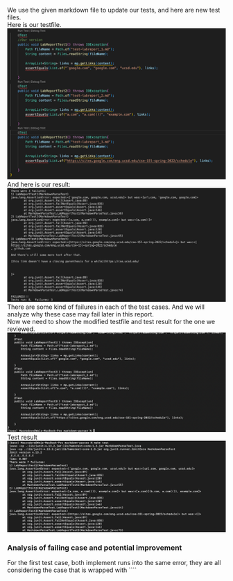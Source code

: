 We use the given markdown file to update our tests, and here are new test files.  
Here is our testfile.  
![](LR4/LR4_omt.png)  
And here is our result:  
![](LR4/LR4_of.png)  
There are some kind of failures in each of the test cases. And we will analyze why these case may fail later in this report.  
Now we need to show the modified testfile and test result for the one we reviewed.  
![](LR4/LR4_tmt.png)  
Test result  
![](LR4/LR4_tf.png)  
### Analysis of failing case and potential improvement  
For the first test case, both implement runs into the same error, they are all considering the case that is wrapped with `\```
